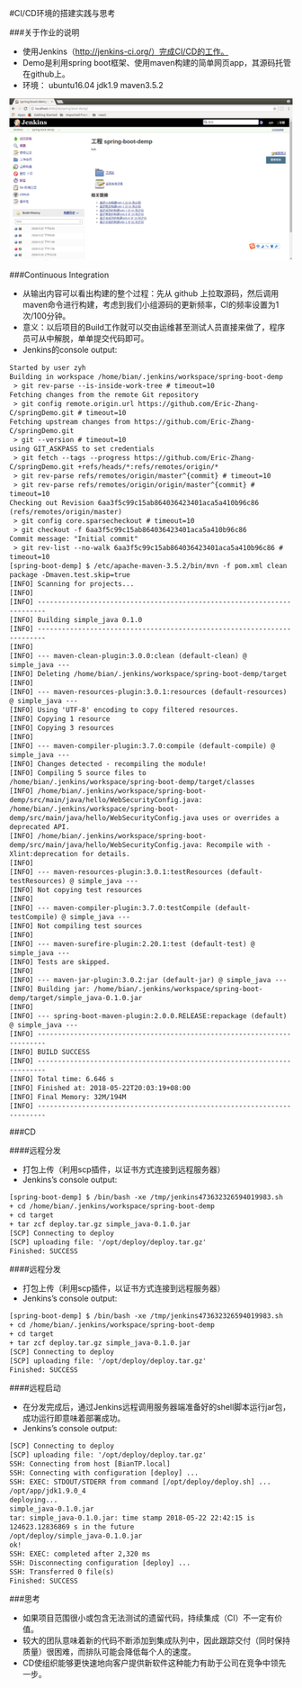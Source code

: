 #CI/CD环境的搭建实践与思考

###关于作业的说明

* 使用Jenkins（http://jenkins-ci.org/）完成CI/CD的工作。
* Demo是利用spring boot框架、使用maven构建的简单网页app，其源码托管在github上。
* 环境： ubuntu16.04 jdk1.9 maven3.5.2

![figure1](https://github.com/Eric-Zhang-C/springDemo/blob/master/a.jpg "figure1")

###Continuous Integration

* 从输出内容可以看出构建的整个过程：先从 github 上拉取源码，然后调用maven命令进行构建，考虑到我们小组源码的更新频率，CI的频率设置为1次/100分钟。
* 意义：以后项目的Build工作就可以交由运维甚至测试人员直接来做了，程序员可从中解脱，单单提交代码即可。 
* Jenkins的console output:
```
Started by user zyh
Building in workspace /home/bian/.jenkins/workspace/spring-boot-demp
 > git rev-parse --is-inside-work-tree # timeout=10
Fetching changes from the remote Git repository
 > git config remote.origin.url https://github.com/Eric-Zhang-C/springDemo.git # timeout=10
Fetching upstream changes from https://github.com/Eric-Zhang-C/springDemo.git
 > git --version # timeout=10
using GIT_ASKPASS to set credentials 
 > git fetch --tags --progress https://github.com/Eric-Zhang-C/springDemo.git +refs/heads/*:refs/remotes/origin/*
 > git rev-parse refs/remotes/origin/master^{commit} # timeout=10
 > git rev-parse refs/remotes/origin/origin/master^{commit} # timeout=10
Checking out Revision 6aa3f5c99c15ab864036423401aca5a410b96c86 (refs/remotes/origin/master)
 > git config core.sparsecheckout # timeout=10
 > git checkout -f 6aa3f5c99c15ab864036423401aca5a410b96c86
Commit message: "Initial commit"
 > git rev-list --no-walk 6aa3f5c99c15ab864036423401aca5a410b96c86 # timeout=10
[spring-boot-demp] $ /etc/apache-maven-3.5.2/bin/mvn -f pom.xml clean package -Dmaven.test.skip=true
[INFO] Scanning for projects...
[INFO] 
[INFO] ------------------------------------------------------------------------
[INFO] Building simple_java 0.1.0
[INFO] ------------------------------------------------------------------------
[INFO] 
[INFO] --- maven-clean-plugin:3.0.0:clean (default-clean) @ simple_java ---
[INFO] Deleting /home/bian/.jenkins/workspace/spring-boot-demp/target
[INFO] 
[INFO] --- maven-resources-plugin:3.0.1:resources (default-resources) @ simple_java ---
[INFO] Using 'UTF-8' encoding to copy filtered resources.
[INFO] Copying 1 resource
[INFO] Copying 3 resources
[INFO] 
[INFO] --- maven-compiler-plugin:3.7.0:compile (default-compile) @ simple_java ---
[INFO] Changes detected - recompiling the module!
[INFO] Compiling 5 source files to /home/bian/.jenkins/workspace/spring-boot-demp/target/classes
[INFO] /home/bian/.jenkins/workspace/spring-boot-demp/src/main/java/hello/WebSecurityConfig.java: /home/bian/.jenkins/workspace/spring-boot-demp/src/main/java/hello/WebSecurityConfig.java uses or overrides a deprecated API.
[INFO] /home/bian/.jenkins/workspace/spring-boot-demp/src/main/java/hello/WebSecurityConfig.java: Recompile with -Xlint:deprecation for details.
[INFO] 
[INFO] --- maven-resources-plugin:3.0.1:testResources (default-testResources) @ simple_java ---
[INFO] Not copying test resources
[INFO] 
[INFO] --- maven-compiler-plugin:3.7.0:testCompile (default-testCompile) @ simple_java ---
[INFO] Not compiling test sources
[INFO] 
[INFO] --- maven-surefire-plugin:2.20.1:test (default-test) @ simple_java ---
[INFO] Tests are skipped.
[INFO] 
[INFO] --- maven-jar-plugin:3.0.2:jar (default-jar) @ simple_java ---
[INFO] Building jar: /home/bian/.jenkins/workspace/spring-boot-demp/target/simple_java-0.1.0.jar
[INFO] 
[INFO] --- spring-boot-maven-plugin:2.0.0.RELEASE:repackage (default) @ simple_java ---
[INFO] ------------------------------------------------------------------------
[INFO] BUILD SUCCESS
[INFO] ------------------------------------------------------------------------
[INFO] Total time: 6.646 s
[INFO] Finished at: 2018-05-22T20:03:19+08:00
[INFO] Final Memory: 32M/194M
[INFO] ------------------------------------------------------------------------
```



###CD

####远程分发

* 打包上传（利用scp插件，以证书方式连接到远程服务器）
* Jenkins’s console output:

```
[spring-boot-demp] $ /bin/bash -xe /tmp/jenkins473632326594019983.sh
+ cd /home/bian/.jenkins/workspace/spring-boot-demp
+ cd target
+ tar zcf deploy.tar.gz simple_java-0.1.0.jar
[SCP] Connecting to deploy
[SCP] uploading file: '/opt/deploy/deploy.tar.gz'
Finished: SUCCESS
```
####远程分发

* 打包上传（利用scp插件，以证书方式连接到远程服务器）
* Jenkins’s console output:

```
[spring-boot-demp] $ /bin/bash -xe /tmp/jenkins473632326594019983.sh
+ cd /home/bian/.jenkins/workspace/spring-boot-demp
+ cd target
+ tar zcf deploy.tar.gz simple_java-0.1.0.jar
[SCP] Connecting to deploy
[SCP] uploading file: '/opt/deploy/deploy.tar.gz'
Finished: SUCCESS
```

####远程启动

* 在分发完成后，通过Jenkins远程调用服务器端准备好的shell脚本运行jar包，成功运行即意味着部署成功。
* Jenkins’s console output:

```
[SCP] Connecting to deploy
[SCP] uploading file: '/opt/deploy/deploy.tar.gz'
SSH: Connecting from host [BianTP.local]
SSH: Connecting with configuration [deploy] ...
SSH: EXEC: STDOUT/STDERR from command [/opt/deploy/deploy.sh] ...
/opt/app/jdk1.9.0_4
deploying...
simple_java-0.1.0.jar
tar: simple_java-0.1.0.jar: time stamp 2018-05-22 22:42:15 is 124623.12836869 s in the future
/opt/deploy/simple_java-0.1.0.jar
ok!
SSH: EXEC: completed after 2,320 ms
SSH: Disconnecting configuration [deploy] ...
SSH: Transferred 0 file(s)
Finished: SUCCESS
```

###思考

* 如果项目范围很小或包含无法测试的遗留代码，持续集成（CI）不一定有价值。
* 较大的团队意味着新的代码不断添加到集成队列中，因此跟踪交付（同时保持质量）很困难，而排队可能会降低每个人的速度。
* CD使组织能够更快速地向客户提供新软件这种能力有助于公司在竞争中领先一步。
